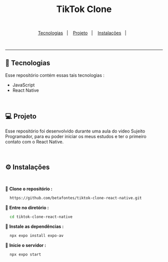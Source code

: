 <h1 align="center">TikTok Clone</h1>

<br>

<p align="center">
  <a href="#-tecnologias">Tecnologias</a>&nbsp;&nbsp;&nbsp;|&nbsp;&nbsp;&nbsp;
  <a href="#-projeto">Projeto</a>&nbsp;&nbsp;&nbsp;|&nbsp;&nbsp;&nbsp;
  <a href="#-instalações">Instalações</a>&nbsp;&nbsp;&nbsp;|&nbsp;&nbsp;&nbsp;
</p>

<br>
<hr>

## 🚀 Tecnologias

Esse repositório contém essas tais tecnologias :

- JavaScript
- React Native

<br>

  ## 💻 Projeto

  Esse repositório foi desenvolvido durante uma aula do video Sujeito Programador, para eu poder iniciar os meus estudos
  e ter o primeiro contato com o React Native.
  
  <br>


  ## ⚙️ Instalações
  <br>

  🔗 **Clone o repositório :**

  ```bash
    https://github.com/betafontes/tiktok-clone-react-native.git
  ```

  🔗 **Entre no diretório :**

  ```bash
    cd tiktok-clone-react-native
  ```

 🔗 **Instale as dependências :**

 ```bash
   npx expo install expo-av
 ```

🔗 **Inicie o servidor :**

 ```bash
   npx expo start
 ```
